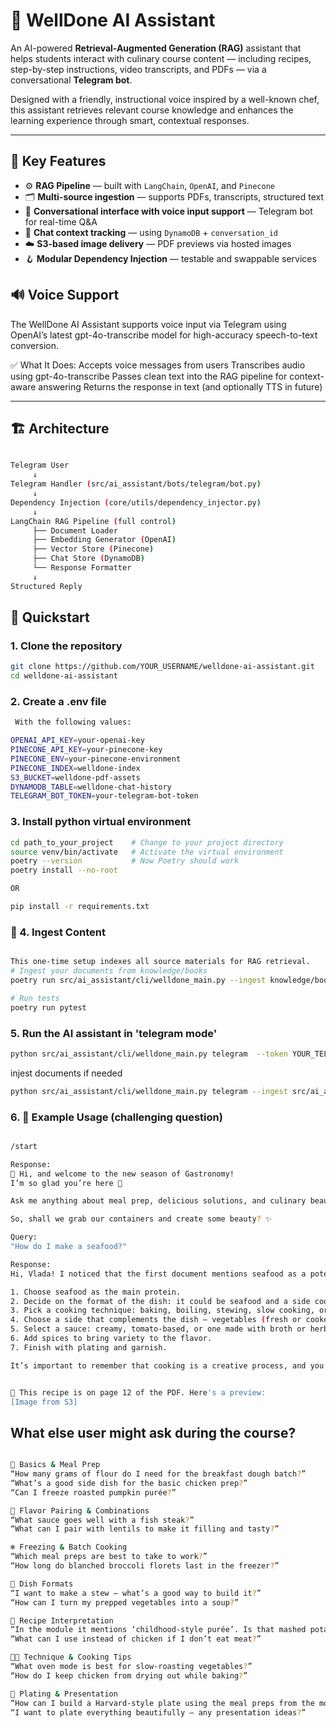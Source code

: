 # 🧠 WellDone AI Assistant

An AI-powered **Retrieval-Augmented Generation (RAG)** assistant that helps students interact with culinary course content — including recipes, step-by-step instructions, video transcripts, and PDFs — via a conversational **Telegram bot**.

Designed with a friendly, instructional voice inspired by a well-known chef, this assistant retrieves relevant course knowledge and enhances the learning experience through smart, contextual responses.

---

## 📌 Key Features

- ⚙️ **RAG Pipeline** — built with `LangChain`, `OpenAI`, and `Pinecone`
- 🗂 **Multi-source ingestion** — supports PDFs, transcripts, structured text
- 💬 **Conversational interface with voice input support** — Telegram bot for real-time Q&A
- 🧵 **Chat context tracking** — using `DynamoDB` + `conversation_id`
- ☁️ **S3-based image delivery** — PDF previews via hosted images
- 🪝 **Modular Dependency Injection** — testable and swappable services

## 🔊 Voice Support

The WellDone AI Assistant supports voice input via Telegram using OpenAI’s latest gpt-4o-transcribe model for high-accuracy speech-to-text conversion.

✅ What It Does:
Accepts voice messages from users
Transcribes audio using gpt-4o-transcribe
Passes clean text into the RAG pipeline for context-aware answering
Returns the response in text (and optionally TTS in future)

---

## 🏗 Architecture

```bash

Telegram User
     ↓
Telegram Handler (src/ai_assistant/bots/telegram/bot.py)
     ↓
Dependency Injection (core/utils/dependency_injector.py)
     ↓
LangChain RAG Pipeline (full control)
     ├── Document Loader
     ├── Embedding Generator (OpenAI)
     ├── Vector Store (Pinecone)
     ├── Chat Store (DynamoDB)
     └── Response Formatter
     ↓
Structured Reply
```

## 🚀 Quickstart

### 1. Clone the repository

```bash
git clone https://github.com/YOUR_USERNAME/welldone-ai-assistant.git
cd welldone-ai-assistant
```

### 2. Create a .env file 

```bash 
 With the following values:

OPENAI_API_KEY=your-openai-key
PINECONE_API_KEY=your-pinecone-key
PINECONE_ENV=your-pinecone-environment
PINECONE_INDEX=welldone-index
S3_BUCKET=welldone-pdf-assets
DYNAMODB_TABLE=welldone-chat-history
TELEGRAM_BOT_TOKEN=your-telegram-bot-token
```


### 3. Install python virtual environment

```bash
cd path_to_your_project    # Change to your project directory
source venv/bin/activate   # Activate the virtual environment
poetry --version           # Now Poetry should work
poetry install --no-root

OR

pip install -r requirements.txt

```

### 🧩 4. Ingest Content

``` bash 

This one-time setup indexes all source materials for RAG retrieval.
# Ingest your documents from knowledge/books
poetry run src/ai_assistant/cli/welldone_main.py --ingest knowledge/books/YOUR_DATA_FOLDER

# Run tests
poetry run pytest

```

### 5. Run the AI assistant in 'telegram mode'

```bash
python src/ai_assistant/cli/welldone_main.py telegram  --token YOUR_TELEGRAM_TOKEN
```

injest documents if needed

```bash         
python src/ai_assistant/cli/welldone_main.py telegram --ingest src/ai_assistant/knowledge/books/welldone --token <YOUR_TELEGRAM_TOKEN>
```


### 6. 🧪 Example Usage (challenging question)

```bash

/start

Response:
👋 Hi, and welcome to the new season of Gastronomy!
I’m so glad you’re here 🧡

Ask me anything about meal prep, delicious solutions, and culinary beauty. Whether it’s garlic in oil, magical marinades, or a restaurant-worthy plate — I’m happy to help.

So, shall we grab our containers and create some beauty? ✨

Query:
"How do I make a seafood?"

Response:
Hi, Vlada! I noticed that the first document mentions seafood as a potential protein base for a dish. However, there isn’t a specific seafood recipe in the provided materials. Instead, I can guide you through creating your own seafood-based dish:

1. Choose seafood as the main protein.
2. Decide on the format of the dish: it could be seafood and a side cooked separately, a stew where everything is simmered together, a seafood pie, or pasta.
3. Pick a cooking technique: baking, boiling, stewing, slow cooking, or frying.
4. Choose a side that complements the dish — vegetables (fresh or cooked), grains, or legumes.
5. Select a sauce: creamy, tomato-based, or one made with broth or herbs.
6. Add spices to bring variety to the flavor.
7. Finish with plating and garnish.

It’s important to remember that cooking is a creative process, and you can always experiment and adjust recipes to your taste. Good luck in the kitchen — you’ve got this! 😊


📎 This recipe is on page 12 of the PDF. Here's a preview:
[Image from S3]
```
 ## What else user might ask during the course?

```bash

🍳 Basics & Meal Prep
“How many grams of flour do I need for the breakfast dough batch?”
“What’s a good side dish for the basic chicken prep?”
“Can I freeze roasted pumpkin purée?”

🧂 Flavor Pairing & Combinations
“What sauce goes well with a fish steak?”
“What can I pair with lentils to make it filling and tasty?”

❄️ Freezing & Batch Cooking
“Which meal preps are best to take to work?”
“How long do blanched broccoli florets last in the freezer?”

🍲 Dish Formats
“I want to make a stew — what’s a good way to build it?”
“How can I turn my prepped vegetables into a soup?”

🥣 Recipe Interpretation
“In the module it mentions ‘childhood-style purée’. Is that mashed potatoes?”
“What can I use instead of chicken if I don’t eat meat?”

👩‍🍳 Technique & Cooking Tips
“What oven mode is best for slow-roasting vegetables?”
“How do I keep chicken from drying out while baking?”

🥗 Plating & Presentation
“How can I build a Harvard-style plate using the meal preps from the module?”
“I want to plate everything beautifully — any presentation ideas?”

```



```



